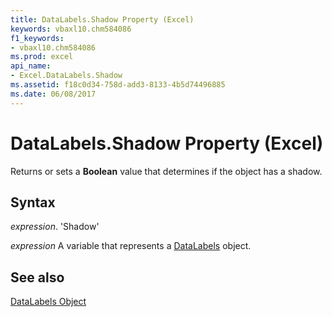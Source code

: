 ```yaml
---
title: DataLabels.Shadow Property (Excel)
keywords: vbaxl10.chm584086
f1_keywords:
- vbaxl10.chm584086
ms.prod: excel
api_name:
- Excel.DataLabels.Shadow
ms.assetid: f18c0d34-758d-add3-8133-4b5d74496885
ms.date: 06/08/2017
---
```



# DataLabels.Shadow Property (Excel)

Returns or sets a  **Boolean** value that determines if the object has a shadow.


## Syntax

 _expression_. 'Shadow'

 _expression_ A variable that represents a [DataLabels](./Excel.DataLabels(object).md) object.


## See also


[DataLabels Object](Excel.DataLabels(object).md)

